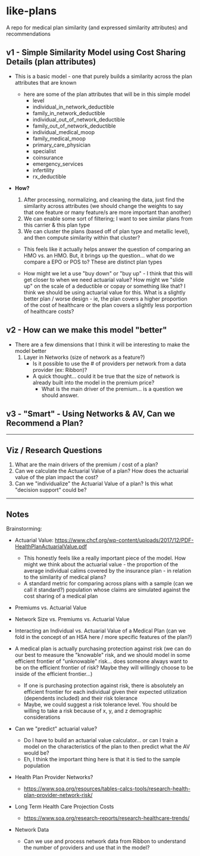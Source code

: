 # like-plans

A repo for medical plan similarity (and expressed similarity attributes) and recommendations

## v1 - Simple Similarity Model using Cost Sharing Details (plan attributes)

- This is a basic model - one that purely builds a similarity across the plan attributes that are known
  - here are some of the plan attributes that will be in this simple model
    - level
    - individual_in_network_deductible
    - family_in_network_deductible
    - individual_out_of_network_deductible
    - family_out_of_network_deductible
    - individual_medical_moop
    - family_medical_moop
    - primary_care_physician
    - specialist
    - coinsurance
    - emergency_services
    - infertility
    - rx_deductible
- **How?**

  1. After processing, normalizing, and cleaning the data, just find the similarity across attributes (we should change the weights to say that one feature or many feature/s are more important than another)
  2. We can enable some sort of filtering; I want to see similar plans from this carrier & this plan type
  3. We can cluster the plans (based off of plan type and metallic level), and then compute similarity within that cluster?

  - This feels like it actually helps answer the question of comparing an HMO vs. an HMO. But, it brings up the question... what do we compare a EPO or POS to? These are distinct plan types

  - How might we let a use "buy down" or "buy up" - I think that this will get closer to when we need actuarial value? How might we "slide up" on the scale of a deductible or copay or something like that? I think we should be using actuarial value for this. What is a slightly better plan / worse design - ie, the plan covers a higher proportion of the cost of healthcare or the plan covers a slightly less porportion of healthcare costs?

## v2 - How can we make this model "better"

- There are a few dimensions that I think it will be interesting to make the model better
  1. Layer in Networks (size of network as a feature?)
     - Is it possible to use the # of providers per network from a data provider (ex: Ribbon)?
     - A quick thought... could it be true that the size of network is already built into the model in the premium price?
       - What is the main driver of the premium... is a question we should answer.

## v3 - "Smart" - Using Networks & AV, Can we Recommend a Plan?

---

## Viz / Research Questions

1. What are the main drivers of the premium / cost of a plan?
2. Can we calculate the Actuarial Value of a plan? How does the actuarial value of the plan impact the cost?
3. Can we "individualize" the Actuarial Value of a plan? Is this what "decision support" could be?

---

## Notes

Brainstorming:

- Actuarial Value: https://www.chcf.org/wp-content/uploads/2017/12/PDF-HealthPlanActuarialValue.pdf
  - This honestly feels like a really important piece of the model. How might we think about the actuarial value - the proportion of the average individual calims covered by the insurance plan - in relation to the similarity of medical plans?
  - A standard metric for comparing across plans with a sample (can we call it standard?) population whose claims are simulated against the cost sharing of a medical plan
- Premiums vs. Actuarial Value
- Network Size vs. Premiums vs. Actuarial Value
- Interacting an Individual vs. Actuarial Value of a Medical Plan (can we fold in the concept of an HSA here / more specific features of the plan?)
- A medical plan is actually purchasing protection against risk (we can do our best to measure the "knowable" risk, and we should model in some efficient frontier of "unknowable" risk... does someone always want to be on the efficient frontier of risk? Maybe they will willingly choose to be inside of the efficient frontier...)

  - If one is purchasing protection against risk, there is absolutely an efficient frontier for each individual given their expected utilization (dependents included) and their risk tolerance
  - Maybe, we could suggest a risk tolerance level. You should be willing to take a risk because of x, y, and z demographic considerations

- Can we "predict" actuarial value?

  - Do I have to build an actuarial value calculator... or can I train a model on the characteristics of the plan to then predict what the AV would be?
  - Eh, I think the important thing here is that it is tied to the sample population

- Health Plan Provider Networks?
  - https://www.soa.org/resources/tables-calcs-tools/research-health-plan-provider-network-risk/
- Long Term Health Care Projection Costs

  - https://www.soa.org/research-reports/research-healthcare-trends/

- Network Data
  - Can we use and process network data from Ribbon to understand the number of providers and use that in the model?
